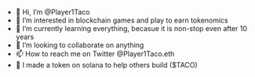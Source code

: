 - 👋 Hi, I’m @Player1Taco
- 👀 I’m interested in blockchain games and play to earn tokenomics 
- 🌱 I’m currently learning everything, becasue it is non-stop even after 10 years
- 💞️ I’m looking to collaborate on anything
- 📫 How to reach me on Twitter @Player1Taco.eth
- 🦖 I made a token on solana to help others build ($TACO)
<!---
Player1Taco/Player1Taco is a ✨ special ✨ repository because its `README.md` (this file) appears on your GitHub profile.
You can click the Preview link to take a look at your changes.
--->
